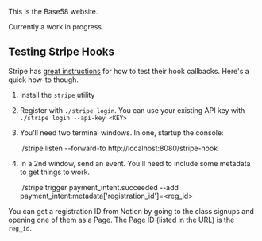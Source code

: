 This is the Base58 website.

Currently a work in progress.

## Testing Stripe Hooks

Stripe has [great instructions](https://stripe.com/docs/payments/handling-payment-events) for how to test their hook callbacks. Here's a quick how-to though.

1. Install the `stripe` utility
2. Register with `./stripe login`. You can use your existing API key with `./stripe login --api-key <KEY>`
3. You'll need two terminal windows. In one, startup the console: 

	./stripe listen --forward-to http://localhost:8080/stripe-hook

4. In a 2nd window, send an event. You'll need to include some metadata to get things to work.

	./stripe trigger payment_intent.succeeded --add payment_intent:metadata['registration_id']=<reg_id>

You can get a registration ID from Notion by going to the class signups and opening one of them as a Page. The Page ID (listed in the URL) is the `reg_id`.
